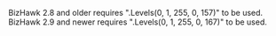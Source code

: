 BizHawk 2.8 and older requires ".Levels(0, 1, 255, 0, 157)" to be used.
BizHawk 2.9 and newer requires ".Levels(0, 1, 255, 0, 167)" to be used.